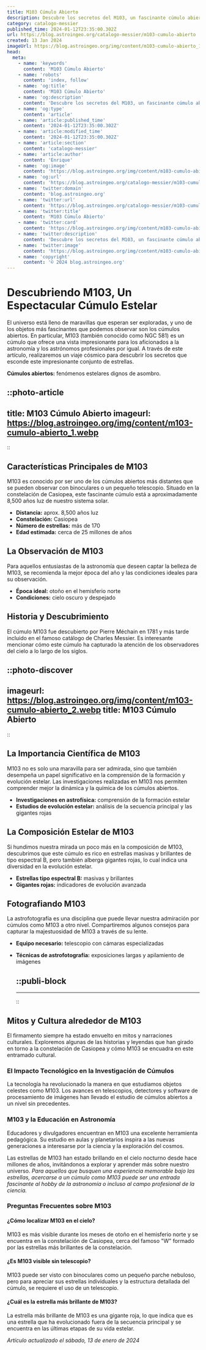 ```yaml
---
title: M103 Cúmulo Abierto
description: Descubre los secretos del M103, un fascinante cúmulo abierto en la constelación de Casiopea. Explora estrellas y nebulosas en una danza cósmica.
category: catalogo-messier
published_time: 2024-01-12T23:35:00.302Z
url: https://blog.astroingeo.org/catalogo-messier/m103-cumulo-abierto
created: 13 Jan 2024
imageUrl: https://blog.astroingeo.org/img/content/m103-cumulo-abierto_1.webp
head:
  meta:
    - name: 'keywords'
      content: 'M103 Cúmulo Abierto'
    - name: 'robots'
      content: 'index, follow'
    - name: 'og:title'
      content: 'M103 Cúmulo Abierto'
    - name: 'og:description'
      content: 'Descubre los secretos del M103, un fascinante cúmulo abierto en la constelación de Casiopea. Explora estrellas y nebulosas en una danza cósmica.'
    - name: 'og:type'
      content: 'article'
    - name: 'article:published_time'
      content: '2024-01-12T23:35:00.302Z'
    - name: 'article:modified_time'
      content: '2024-01-12T23:35:00.302Z'
    - name: 'article:section'
      content: 'catalogo-messier'
    - name: 'article:author'
      content: 'Enrique'
    - name: 'og:image'
      content: 'https://blog.astroingeo.org/img/content/m103-cumulo-abierto_1.webp'
    - name: 'og:url'
      content: 'https://blog.astroingeo.org/catalogo-messier/m103-cumulo-abierto'
    - name: 'twitter:domain'
      content: 'blog.astroingeo.org'
    - name: 'twitter:url'
      content: 'https://blog.astroingeo.org/catalogo-messier/m103-cumulo-abierto'
    - name: 'twitter:title'
      content: 'M103 Cúmulo Abierto'
    - name: 'twitter:card'
      content: 'https://blog.astroingeo.org/img/content/m103-cumulo-abierto_1.webp'
    - name: 'twitter:description'
      content: 'Descubre los secretos del M103, un fascinante cúmulo abierto en la constelación de Casiopea. Explora estrellas y nebulosas en una danza cósmica.'
    - name: 'twitter:image'
      content: 'https://blog.astroingeo.org/img/content/m103-cumulo-abierto_1.webp'
    - name: 'copyright'
      content: '© 2024 blog.astroingeo.org'
---
```

# Descubriendo M103, Un Espectacular Cúmulo Estelar

El universo está lleno de maravillas que esperan ser exploradas, y uno de los objetos más fascinantes que podemos observar son los cúmulos abiertos. En particular, M103 (también conocido como NGC 581) es un cúmulo que ofrece una vista impresionante para los aficionados a la astronomía y los astrónomos profesionales por igual. A través de este artículo, realizaremos un viaje cósmico para descubrir los secretos que esconde este impresionante conjunto de estrellas.

**Cúmulos abiertos:** fenómenos estelares dignos de asombro.


::photo-article
---
title: M103 Cúmulo Abierto
imageurl: https://blog.astroingeo.org/img/content/m103-cumulo-abierto_1.webp
---
::



## Características Principales de M103

M103 es conocido por ser uno de los cúmulos abiertos más distantes que se pueden observar con binoculares o un pequeño telescopio. Situado en la constelación de Casiopea, este fascinante cúmulo está a aproximadamente 8,500 años luz de nuestro sistema solar.

- **Distancia:** aprox. 8,500 años luz
- **Constelación:** Casiopea
- **Número de estrellas:** más de 170 
- **Edad estimada:** cerca de 25 millones de años

## La Observación de M103

Para aquellos entusiastas de la astronomía que deseen captar la belleza de M103, se recomienda la mejor época del año y las condiciones ideales para su observación.

- **Época ideal:** otoño en el hemisferio norte
- **Condiciones:** cielo oscuro y despejado

## Historia y Descubrimiento

El cúmulo M103 fue descubierto por Pierre Méchain en 1781 y más tarde incluido en el famoso catálogo de Charles Messier. Es interesante mencionar cómo este cúmulo ha capturado la atención de los observadores del cielo a lo largo de los siglos.


::photo-discover
---
imageurl: https://blog.astroingeo.org/img/content/m103-cumulo-abierto_2.webp
title: M103 Cúmulo Abierto
---
::



## La Importancia Científica de M103

M103 no es solo una maravilla para ser admirada, sino que también desempeña un papel significativo en la comprensión de la formación y evolución estelar. Las investigaciones realizadas en M103 nos permiten comprender mejor la dinámica y la química de los cúmulos abiertos.

- **Investigaciones en astrofísica:** comprensión de la formación estelar
- **Estudios de evolución estelar:** análisis de la secuencia principal y las gigantes rojas

## La Composición Estelar de M103

Si hundimos nuestra mirada un poco más en la composición de M103, descubrimos que este cúmulo es rico en estrellas masivas y brillantes de tipo espectral B, pero también alberga gigantes rojas, lo cual indica una diversidad en la evolución estelar.

- **Estrellas tipo espectral B:** masivas y brillantes
- **Gigantes rojas:** indicadores de evolución avanzada

## Fotografiando M103

La astrofotografía es una disciplina que puede llevar nuestra admiración por cúmulos como M103 a otro nivel. Compartiremos algunos consejos para capturar la majestuosidad de M103 a través de su lente.

- **Equipo necesario:** telescopio con cámaras especializadas
- **Técnicas de astrofotografía:** exposiciones largas y apilamiento de imágenes


  ::publi-block
  ---
  ---
  ::
  
  

## Mitos y Cultura alrededor de M103

El firmamento siempre ha estado envuelto en mitos y narraciones culturales. Exploremos algunas de las historias y leyendas que han girado en torno a la constelación de Casiopea y cómo M103 se encuadra en este entramado cultural.

### El Impacto Tecnológico en la Investigación de Cúmulos

La tecnología ha revolucionado la manera en que estudiamos objetos celestes como M103. Los avances en telescopios, detectores y software de procesamiento de imágenes han llevado el estudio de cúmulos abiertos a un nivel sin precedentes.

### M103 y la Educación en Astronomía

Educadores y divulgadores encuentran en M103 una excelente herramienta pedagógica. Su estudio en aulas y planetarios inspira a las nuevas generaciones a interesarse por la ciencia y la exploración del cosmos.

Las estrellas de M103 han estado brillando en el cielo nocturno desde hace millones de años, invitándonos a explorar y aprender más sobre nuestro universo. *Para aquellos que busquen una experiencia memorable bajo las estrellas, acercarse a un cúmulo como M103 puede ser una entrada fascinante al hobby de la astronomía o incluso al campo profesional de la ciencia.*

### Preguntas Frecuentes sobre M103

#### ¿Cómo localizar M103 en el cielo?
M103 es más visible durante los meses de otoño en el hemisferio norte y se encuentra en la constelación de Casiopea, cerca del famoso "W" formado por las estrellas más brillantes de la constelación.

#### ¿Es M103 visible sin telescopio?
M103 puede ser visto con binoculares como un pequeño parche nebuloso, pero para apreciar sus estrellas individuales y la estructura detallada del cúmulo, se requiere el uso de un telescopio.

#### ¿Cuál es la estrella más brillante de M103?
La estrella más brillante de M103 es una gigante roja, lo que indica que es una estrella que ha evolucionado fuera de la secuencia principal y se encuentra en las últimas etapas de su vida estelar.

_Artículo actualizado el sábado, 13 de enero de 2024_